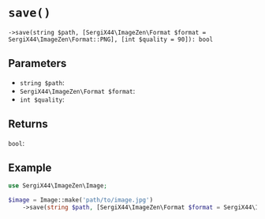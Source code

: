 # `save()`

```
->save(string $path, [SergiX44\ImageZen\Format $format = SergiX44\ImageZen\Format::PNG], [int $quality = 90]): bool
```
## Parameters

- `string $path`: 
- `SergiX44\ImageZen\Format $format`: 
- `int $quality`: 


## Returns

`bool`: 

## Example

```php
use SergiX44\ImageZen\Image;

$image = Image::make('path/to/image.jpg')
    ->save(string $path, [SergiX44\ImageZen\Format $format = SergiX44\ImageZen\Format::PNG], [int $quality = 90]);

```
